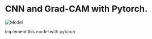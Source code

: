 # CNN and Grad-CAM with Pytorch.

<img
src="img/download.png"
raw=true
alt="Model"
style="margin-right: 10px;"
/>

implement this model with pytorch
